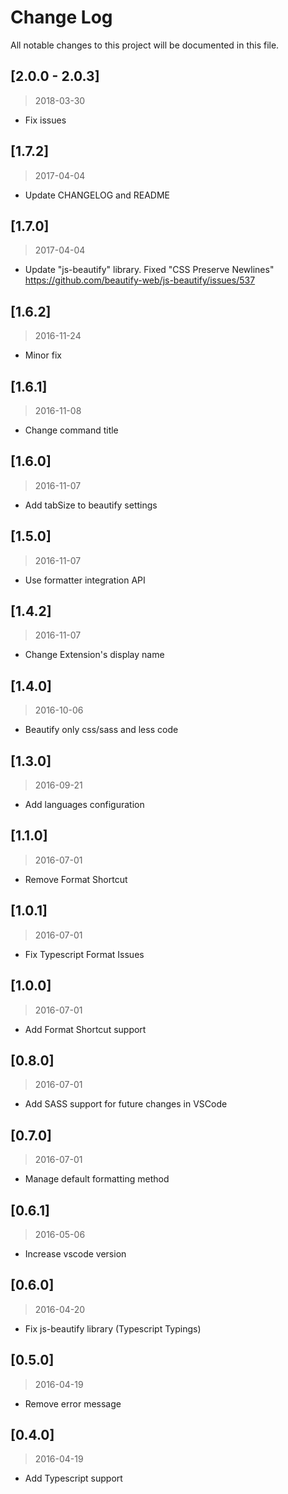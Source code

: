# Change Log
All notable changes to this project will be documented in this file.

## [2.0.0 - 2.0.3]
> 2018-03-30
- Fix issues

## [1.7.2]
> 2017-04-04
- Update CHANGELOG and README

## [1.7.0]
> 2017-04-04
- Update "js-beautify" library. Fixed "CSS Preserve Newlines" https://github.com/beautify-web/js-beautify/issues/537

## [1.6.2]
> 2016-11-24
- Minor fix

## [1.6.1]
> 2016-11-08
- Change command title

## [1.6.0]
> 2016-11-07
- Add tabSize to beautify settings

## [1.5.0]
> 2016-11-07
- Use formatter integration API

## [1.4.2]
> 2016-11-07
- Change Extension's display name

## [1.4.0]
> 2016-10-06
- Beautify only css/sass and less code

## [1.3.0]
> 2016-09-21
- Add languages configuration

## [1.1.0]
> 2016-07-01
- Remove Format Shortcut

## [1.0.1]
> 2016-07-01
- Fix Typescript Format Issues

## [1.0.0]
> 2016-07-01
- Add Format Shortcut support

## [0.8.0]
> 2016-07-01
- Add SASS support for future changes in VSCode

## [0.7.0]
> 2016-07-01
- Manage default formatting method 

## [0.6.1]
> 2016-05-06
- Increase vscode version

## [0.6.0]
> 2016-04-20
- Fix js-beautify library (Typescript Typings)

## [0.5.0]
> 2016-04-19
- Remove error message

## [0.4.0]
> 2016-04-19
- Add Typescript support
